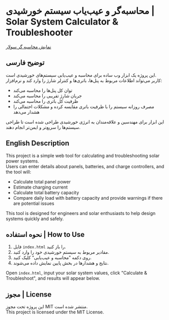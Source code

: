 # محاسبه‌گر و عیب‌یاب سیستم خورشیدی | Solar System Calculator & Troubleshooter


 <a href="https://saeedalimi.github.io/solar-calculator/" target="_blank">نمایش محاسبه گر سولار</a> 

## توضیح فارسی
این پروژه یک ابزار وب ساده برای محاسبه و عیب‌یابی سیستم‌های خورشیدی است.  
کاربر می‌تواند اطلاعات مربوط به پنل‌ها، باتری‌ها و کنترلر شارژ را وارد کند و نرم‌افزار:  
- توان کل پنل‌ها را محاسبه می‌کند  
- جریان شارژ تقریبی را محاسبه می‌کند  
- ظرفیت کل باتری را محاسبه می‌کند  
- مصرف روزانه سیستم را با ظرفیت باتری مقایسه کرده و مشکلات احتمالی را هشدار می‌دهد  

این ابزار برای مهندسین و علاقه‌مندان به انرژی خورشیدی طراحی شده است تا طراحی سیستم‌ها را سریع‌تر و ایمن‌تر انجام دهند.

## English Description
This project is a simple web tool for calculating and troubleshooting solar power systems.  
Users can enter details about panels, batteries, and charge controllers, and the tool will:  
- Calculate total panel power  
- Estimate charging current  
- Calculate total battery capacity  
- Compare daily load with battery capacity and provide warnings if there are potential issues  

This tool is designed for engineers and solar enthusiasts to help design systems quickly and safely.

## نحوه استفاده | How to Use
1. فایل `index.html` را باز کنید.  
2. مقادیر مربوط به سیستم خورشیدی خود را وارد کنید.  
3. روی دکمه "محاسبه و عیب‌یابی" کلیک کنید.  
4. نتایج و هشدارها در بخش پایین نمایش داده می‌شوند.  

Open `index.html`, input your solar system values, click "Calculate & Troubleshoot", and results will appear below.

## مجوز | License
این پروژه تحت مجوز MIT منتشر شده است.  
This project is licensed under the MIT License.
